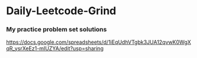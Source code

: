 # Daily-Leetcode-Grind
### My practice problem set solutions
https://docs.google.com/spreadsheets/d/1iEqUdhVTgbk3JUA12qvwK0WgXqR_ysrXeEz1-mIUZYA/edit?usp=sharing

